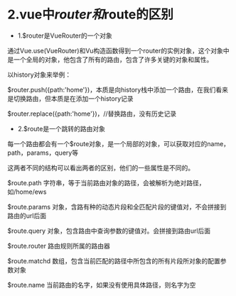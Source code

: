 # 2.vue中$router和$route的区别

* 1.$router是VueRouter的一个对象

通过Vue.use(VueRouter)和Vu构造函数得到一个router的实例对象，这个对象中是一个全局的对象，他包含了所有的路由，包含了许多关键的对象和属性。

以history对象来举例：

$router.push({path:'home'})，本质是向history栈中添加一个路由，在我们看来是切换路由，但本质是在添加一个history记录

$router.replace({path:'home'})，//替换路由，没有历史记录

* 2.$route是一个跳转的路由对象

每一个路由都会有一个$route对象，是一个局部的对象，可以获取对应的name，path，params，query等

这两者不同的结构可以看出两者的区别，他们的一些属性是不同的。

$route.path 字符串，等于当前路由对象的路径，会被解析为绝对路径，如/home/ews

$route.params 对象，含路有种的动态片段和全匹配片段的键值对，不会拼接到路由的url后面

$route.query 对象，包含路由中查询参数的键值对。会拼接到路由url后面

$route.router 路由规则所属的路由器

$route.matchd 数组，包含当前匹配的路径中所包含的所有片段所对象的配置参数对象

$route.name 当前路由的名字，如果没有使用具体路径，则名字为空




